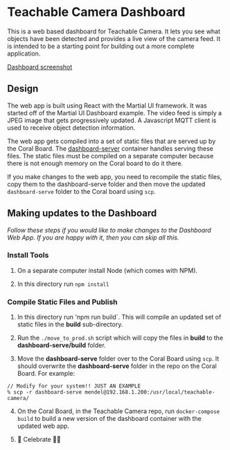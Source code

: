 # Teachable Camera Dashboard

This is a web based dashboard for Teachable Camera. It lets you see what objects have been detected and provides a live view of the camera feed. It is intended to be a starting point for building out a more complete application.

[Dashboard screenshot](../images/dashboard.png)

## Design
The web app is built using React with the Martial UI framework. It was started off of the Martial UI Dashboard example. The video feed is simply a JPEG image that gets progressively updated. A Javascript MQTT client is used to receive object detection information.

The web app gets compiled into a set of static files that are served up by the Coral Board. The [dashboard-server](../dashboard-server/README.md) container handles serving these files. The static files must be compiled on a separate computer because there is not enough memory on the Coral board to do it there. 

If you make changes to the web app, you need to recompile the static files, copy them to the dashboard-serve folder and then move the updated `dashboard-serve` folder to the Coral board using `scp`.

## Making updates to the Dashboard
*Follow these steps if you would like to make changes to the Dashboard Web App. If you are happy with it, then you can skip all this.*

### Install Tools

1. On a separate computer install Node (which comes with NPM). 

2. In this directory run `npm install`

### Compile Static Files and Publish

1. In this directory run 'npm run build`. This will compile an updated set of static files in the **build** sub-directory.

2. Run the `./move_to_prod.sh` script which will copy the files in **build** to the **dashboard-serve/build** folder.

3. Move the **dashboard-serve** folder over to the Coral Board using `scp`. It should overwrite the **dashboard-serve** folder in the repo on the Coral Board. For example:
````
// Modify for your system!! JUST AN EXAMPLE
% scp -r dashboard-serve mendel@192.168.1.200:/usr/local/teachable-camera/
````

4. On the Coral Board, in the Teachable Camera repo, run `docker-compose build` to build a new version of the dashboard container with the updated web app.

5. 🎉 Celebrate 👏🏾
